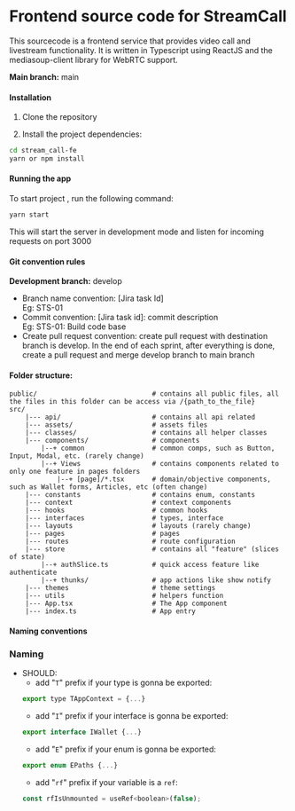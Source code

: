 # Frontend source code for StreamCall
This sourcecode is a frontend service that provides video call and livestream functionality. It is written in Typescript using ReactJS and the mediasoup-client library for WebRTC support.

**Main branch:** main


#### Installation
1. Clone the repository

2. Install the project dependencies:
```bash
cd stream_call-fe
yarn or npm install
```
#### Running the app
To start project , run the following command:
```bash
yarn start
```
This will start the server in development mode and listen for incoming requests
on port 3000



#### Git convention rules
**Development branch:** develop

- Branch name convention: [Jira task Id] \
Eg: STS-01
- Commit convention: [Jira task id]: commit description \
Eg: STS-01: Build code base
- Create pull request convention: create pull request with destination branch is develop. In the end of each sprint, after everything is done, create a pull request and merge develop branch to main branch 

#### Folder structure:
```
public/                             # contains all public files, all the files in this folder can be access via /{path_to_the_file}
src/
    |--- api/                       # contains all api related
    |--- assets/                    # assets files
    |--- classes/                   # contains all helper classes
    |--- components/                # components
        |--+ common                 # common comps, such as Button, Input, Modal, etc. (rarely change)
        |--+ Views                  # contains components related to only one feature in pages folders
            |--+ [page]/*.tsx       # domain/objective components, such as Wallet forms, Articles, etc (often change)
    |--- constants                  # contains enum, constants
    |--- context                    # context components
    |--- hooks                      # common hooks
    |--- interfaces                 # types, interface
    |--- layouts                    # layouts (rarely change)
    |--- pages                      # pages
    |--- routes                     # route configuration
    |--- store                      # contains all "feature" (slices of state)
        |--+ authSlice.ts           # quick access feature like authenticate
        |--+ thunks/                # app actions like show notify
    |--- themes                     # theme settings
    |--- utils                      # helpers function
    |--- App.tsx                    # The App component
    |--- index.ts                   # App entry
```

#### Naming conventions
### Naming

-   SHOULD:
    -   add "`T`" prefix if your type is gonna be exported:
    ```js
    export type TAppContext = {...}
    ```
    -   add "`I`" prefix if your interface is gonna be exported:
    ```js
    export interface IWallet {...}
    ```
    -   add "`E`" prefix if your enum is gonna be exported:
    ```js
    export enum EPaths {...}
    ```
    -   add "`rf`" prefix if your variable is a `ref`:
    ```js
    const rfIsUnmounted = useRef<boolean>(false);
    ```